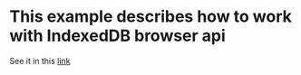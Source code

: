 # This example describes how to work with IndexedDB browser api
See it in this [link](http://pavelpatrin.github.io/indexeddb/)
